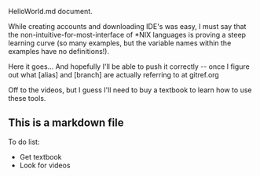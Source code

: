 HelloWorld.md document.

While creating accounts and downloading IDE's was easy, I must say that the non-intuitive-for-most-interface of *NIX languages is proving a steep learning curve (so many examples, but the variable names within the examples have no definitions!).

Here it goes...
And hopefully I'll be able to push it correctly -- once I figure out what [alias] and [branch] are actually referring to at gitref.org

Off to the videos, but I guess I'll need to buy a textbook to learn how to use these tools.
## This is a markdown file

To do list:
* Get textbook
* Look for videos

